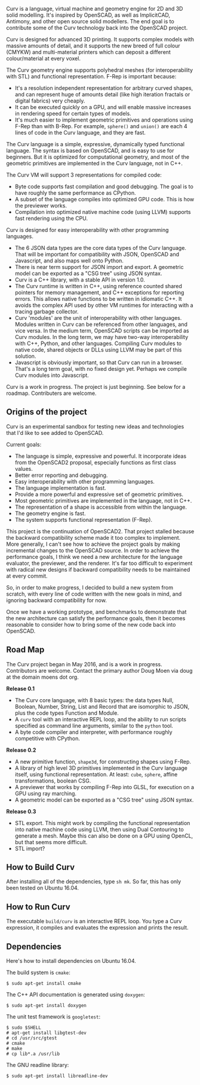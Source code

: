 Curv is a language, virtual machine and geometry engine for 2D and 3D solid
modelling. It's inspired by OpenSCAD, as well as ImplicitCAD, Antimony, and
other open source solid modellers. The end goal is to contribute some
of the Curv technology back into the OpenSCAD project.

Curv is designed for advanced 3D printing. It supports complex models with
massive amounts of detail, and it supports the new breed of full colour (CMYKW)
and multi-material printers which can deposit a different colour/material
at every voxel.

The Curv geometry engine supports polyhedral meshes (for interoperability
with STL) and functional representation. F-Rep is important because:
* It's a resolution independent representation for arbitrary curved shapes,
  and can represent huge of amounts detail (like high iteration fractals
  or digital fabrics) very cheaply.
* It can be executed quickly on a GPU, and will enable massive increases
  in rendering speed for certain types of models.
* It's much easier to implement geometric primitives and operations
  using F-Rep than with B-Rep. For example, `sphere()` and `union()` are
  each 4 lines of code in the Curv language, and they are fast.

The Curv language is a simple, expressive, dynamically typed functional
language. The syntax is based on OpenSCAD, and is easy to use for beginners.
But it is optimized for computational geometry, and most of the geometric
primitives are implemented in the Curv language, not in C++.

The Curv VM will support 3 representations for compiled code:
* Byte code supports fast compilation and good debugging. The goal is to have
  roughly the same performance as CPython.
* A subset of the language compiles into optimized GPU code. This is how the
  previewer works.
* Compilation into optimized native machine code (using LLVM) supports
  fast rendering using the CPU.

Curv is designed for easy interoperability with other programming languages.
* The 6 JSON data types are the core data types of the Curv language.
  That will be important for compatibility with JSON, OpenSCAD and Javascript,
  and also maps well onto Python.
* There is near term support for JSON import and export. A geometric model
  can be exported as a "CSG tree" using JSON syntax.
* Curv is a C++ library, with a stable API in version 1.0.
* The Curv runtime is written in C++, using reference counted shared pointers
  for memory management, and C++ exceptions for reporting errors. This allows
  native functions to be written in idiomatic C++. It avoids the complex API
  used by other VM runtimes for interacting with a tracing garbage collector.
* Curv 'modules' are the unit of interoperability with other languages.
  Modules written in Curv can be referenced from other languages,
  and vice versa. In the medium term, OpenSCAD scripts can be imported
  as Curv modules. In the long term, we may have two-way interoperability
  with C++, Python, and other languages. Compiling Curv modules to native
  code, shared objects or DLLs using LLVM may be part of this solution.
* Javascript is obviously important, so that Curv can run in a browser.
  That's a long term goal, with no fixed design yet. Perhaps we compile
  Curv modules into Javascript.

Curv is a work in progress. The project is just beginning. See below for
a roadmap. Contributers are welcome.

## Origins of the project
Curv is an experimental sandbox for testing new ideas and technologies that
I'd like to see added to OpenSCAD.

Current goals:
* The language is simple, expressive and powerful. It incorporate ideas from
  the OpenSCAD2 proposal, especially functions as first class values.
* Better error reporting and debugging.
* Easy interoperability with other programming languages.
* The language implementation is fast.
* Provide a more powerful and expressive set of geometric primitives.
* Most geometric primitives are implemented in the language, not in C++.
* The representation of a shape is accessible from within the language.
* The geometry engine is fast.
* The system supports functional representation (F-Rep).

This project is the continuation of OpenSCAD2. That project stalled because
the backward compatibility scheme made it too complex to implement. More
generally, I can't see how to achieve the project goals by making incremental
changes to the OpenSCAD source. In order to achieve the performance goals,
I think we need a new architecture for the language evaluator, the previewer,
and the renderer. It's far too difficult to experiment with radical new designs
if backward compatibility needs to be maintained at every commit.

So, in order to make progress, I decided to build a new system from scratch,
with every line of code written with the new goals in mind, and ignoring
backward compatibility for now.

Once we have a working prototype, and benchmarks to demonstrate that the new
architecture can satisfy the performance goals, then it becomes reasonable
to consider how to bring some of the new code back into OpenSCAD.

## Road Map

The Curv project began in May 2016, and is a work in progress.
Contributors are welcome.
Contact the primary author Doug Moen via doug at the domain moens dot org.

**Release 0.1**
* The Curv core language, with 8 basic types:
  the data types Null, Boolean, Number, String, List and Record
  that are isomorphic to JSON, plus the code types Function and Module.
* A `curv` tool with an interactive REPL loop, and the ability to run scripts
  specified as command line arguments, similar to the `python` tool.
* A byte code compiler and interpreter, with performance roughly competitive
  with CPython.

**Release 0.2**
* A new primitive function, `shape3d`, for constructing shapes using F-Rep.
* A library of high level 3D primitives implemented in the Curv language itself,
  using functional representation. At least: `cube`, `sphere`,
  affine transformations, boolean CSG.
* A previewer that works by compiling F-Rep into GLSL, for execution on a GPU
  using ray marching.
* A geometric model can be exported as a "CSG tree" using JSON syntax.

**Release 0.3**
* STL export. This might work by compiling the functional representation
  into native machine code using LLVM, then using Dual Contouring to generate
  a mesh. Maybe this can also be done on a GPU using OpenCL, but that seems
  more difficult.
* STL import?

## How to Build Curv
After installing all of the dependencies, type `sh mk`.
So far, this has only been tested on Ubuntu 16.04.

## How to Run Curv
The executable `build/curv` is an interactive REPL loop.
You type a Curv expression, it compiles and evaluates the expression
and prints the result.

## Dependencies
Here's how to install dependencies on Ubuntu 16.04.

The build system is `cmake`:
```
$ sudo apt-get install cmake
```

The C++ API documentation is generated using `doxygen`:
```
$ sudo apt-get install doxygen
```

The unit test framework is `googletest`:
```
$ sudo $SHELL
# apt-get install libgtest-dev
# cd /usr/src/gtest
# cmake
# make
# cp lib*.a /usr/lib
```

The GNU readline library:
```
$ sudo apt-get install libreadline-dev
```
